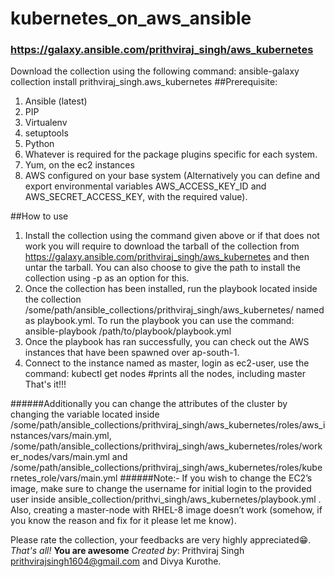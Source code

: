 # kubernetes_on_aws_ansible
### https://galaxy.ansible.com/prithviraj_singh/aws_kubernetes
Download the collection using the following command:
    ansible-galaxy collection install prithviraj_singh.aws_kubernetes
##Prerequisite:
1. Ansible (latest)
2. PIP
3. Virtualenv
4. setuptools
5. Python
6. Whatever is required for the package plugins specific for each system.
7. Yum, on the ec2 instances
8. AWS configured on your base system (Alternatively you can define and export environmental variables AWS_ACCESS_KEY_ID and AWS_SECRET_ACCESS_KEY, with the required value).

##How to use
1. Install the collection using the command given above or if that does not work you will require to download the tarball of the collection from https://galaxy.ansible.com/prithviraj_singh/aws_kubernetes and then untar the tarball. You can also choose to give the path to install the collection using -p as an option for this.
2. Once the collection has been installed, run the playbook located inside the collection /some/path/ansible_collections/prithviraj_singh/aws_kubernetes/ named as playbook.yml. To run the playbook you can use the command:
    ansible-playbook /path/to/playbook/playbook.yml
3. Once the playbook has ran successfully, you can check out the AWS instances that have been spawned over ap-south-1.
4. Connect to the instance named as master, login as ec2-user, use the command:
    kubectl get nodes
    #prints all the nodes, including master
That's it!!!

######Additionally you can change the attributes of the cluster by changing the variable located inside /some/path/ansible_collections/prithviraj_singh/aws_kubernetes/roles/aws_instances/vars/main.yml, /some/path/ansible_collections/prithviraj_singh/aws_kubernetes/roles/worker_nodes/vars/main.yml and /some/path/ansible_collections/prithviraj_singh/aws_kubernetes/roles/kubernetes_role/vars/main.yml
######Note:-
If you wish to change the EC2’s image, make sure to change the username for initial login to the provided user inside ansible_collection/prithvi_singh/aws_kubernetes/playbook.yml . Also, creating a master-node with RHEL-8 image doesn’t work (somehow, if you know the reason and fix for it please let me know).

Please rate the collection, your feedbacks are very highly appreciated😁.
*That's all!*
**You are awesome**
*Created by*: Prithviraj Singh <prithvirajsingh1604@gmail.com> and Divya Kurothe.
